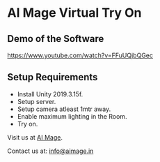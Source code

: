 # AI Mage Virtual Try On

## Demo of the Software
https://www.youtube.com/watch?v=FFuUQjbQGec

## Setup Requirements

- Install Unity 2019.3.15f.
- Setup server.
- Setup camera atleast 1mtr away.
- Enable maximum lighting in the Room.
- Try on.

Visit us at [AI Mage](https://www.aimage.in).

Contact us at: <info@aimage.in>
